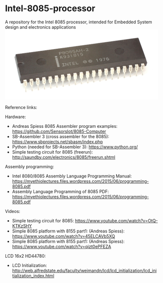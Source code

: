 # Intel-8085-processor
A repository for the Intel 8085 processor, intended for Embedded System design and electronics applications
<img src="KL_Intel_P8085AH.jpg"><br>

Reference links:

Hardware:
- Andreas Spiess 8085 Assembler program examples: https://github.com/SensorsIot/8085-Computer
- SB-Assembler 3 (cross assembler for the 8085): https://www.sbprojects.net/sbasm/index.php
- Python (needed for SB-Assembler 3): https://www.python.org/
- Simple testing circuit for 8085 (freerun): http://saundby.com/electronics/8085/freerun.shtml

Assembly programming:
- Intel 8080/8085 Assembly Language Programming Manual: https://myethiolectures.files.wordpress.com/2015/06/programming-8085.pdf
- Assembly Language Programming of 8085 PDF: https://myethiolectures.files.wordpress.com/2015/06/programming-8085.pdf

Videos:
- Simple testing circuit for 8085: https://www.youtube.com/watch?v=OtQ-KTKzSHY
- Simple 8085 platform with 8155 part1: (Andreas Spiess): https://www.youtube.com/watch?v=45ELCAVb5XQ
- Simple 8085 platform with 8155 part1: (Andreas Spiess): https://www.youtube.com/watch?v=qizt0ePFEZA

LCD 16x2 HD44780:
- LCD Initialization: http://web.alfredstate.edu/faculty/weimandn/lcd/lcd_initialization/lcd_initialization_index.html
